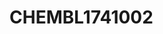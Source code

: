 # CHEMBL1741002
<a name="material" />
<script type="application/ld+json">

  {
    "@context": "https://schema.org/",
    "@type": "ChemicalSubstance",
    "http://purl.org/dc/terms/conformsTo":
      {
        "@type": "CreativeWork",
        "@id": "https://bioschemas.org/profiles/ChemicalSubstance/0.4-RELEASE/"
      },
    "@id": "https://egonw.github.io/nanowiki/nanowiki442.html#material",
    "name": "CHEMBL1741002",
    "sameAs: "http://127.0.0.1/mediawiki/index.php/Special:URIResolver/CHEMBL1741002"
  }
</script>

